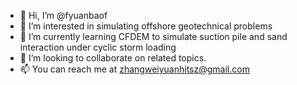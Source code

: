 - 👋 Hi, I’m @fyuanbaof
- 👀 I’m interested in simulating offshore geotechnical problems
- 🌱 I’m currently learning CFDEM to simulate suction pile and sand interaction under cyclic storm loading
- 💞️ I’m looking to collaborate on related topics.
- 📫 You can reach me at zhangweiyuanhitsz@gmail.com

<!---
fyuanbaof/fyuanbaof is a ✨ special ✨ repository because its `README.md` (this file) appears on your GitHub profile.
You can click the Preview link to take a look at your changes.
--->
